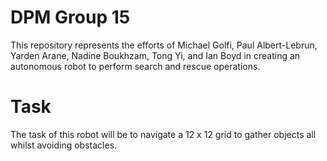 DPM Group 15
===

This repository represents the efforts of Michael Golfi, Paul Albert-Lebrun, Yarden Arane, Nadine Boukhzam, Tong Yi, and Ian Boyd in creating an autonomous robot to perform search and rescue operations.

Task
==
The task of this robot will be to navigate a 12 x 12 grid to gather objects all whilst avoiding obstacles.
